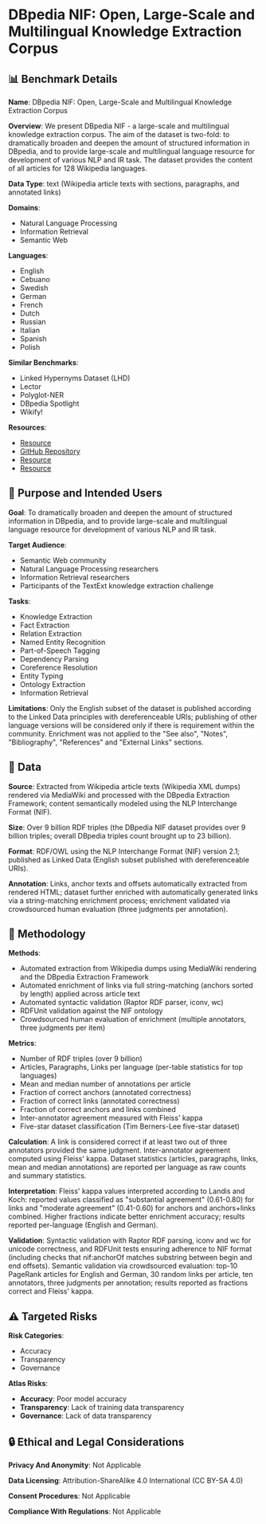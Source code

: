 # DBpedia NIF: Open, Large-Scale and Multilingual Knowledge Extraction Corpus

## 📊 Benchmark Details

**Name**: DBpedia NIF: Open, Large-Scale and Multilingual Knowledge Extraction Corpus

**Overview**: We present DBpedia NIF - a large-scale and multilingual knowledge extraction corpus. The aim of the dataset is two-fold: to dramatically broaden and deepen the amount of structured information in DBpedia, and to provide large-scale and multilingual language resource for development of various NLP and IR task. The dataset provides the content of all articles for 128 Wikipedia languages.

**Data Type**: text (Wikipedia article texts with sections, paragraphs, and annotated links)

**Domains**:
- Natural Language Processing
- Information Retrieval
- Semantic Web

**Languages**:
- English
- Cebuano
- Swedish
- German
- French
- Dutch
- Russian
- Italian
- Spanish
- Polish

**Similar Benchmarks**:
- Linked Hypernyms Dataset (LHD)
- Lector
- Polyglot-NER
- DBpedia Spotlight
- Wikify!

**Resources**:
- [Resource](http://wiki.dbpedia.org/nif-abstract-datasets)
- [GitHub Repository](https://github.com/dbpedia/extraction-framework/)
- [Resource](http://persistence.uni-leipzig.org/nlp2rdf/)
- [Resource](http://nlp2rdf.aksw.org/dbpedia-nif-examples/)

## 🎯 Purpose and Intended Users

**Goal**: To dramatically broaden and deepen the amount of structured information in DBpedia, and to provide large-scale and multilingual language resource for development of various NLP and IR task.

**Target Audience**:
- Semantic Web community
- Natural Language Processing researchers
- Information Retrieval researchers
- Participants of the TextExt knowledge extraction challenge

**Tasks**:
- Knowledge Extraction
- Fact Extraction
- Relation Extraction
- Named Entity Recognition
- Part-of-Speech Tagging
- Dependency Parsing
- Coreference Resolution
- Entity Typing
- Ontology Extraction
- Information Retrieval

**Limitations**: Only the English subset of the dataset is published according to the Linked Data principles with dereferenceable URIs; publishing of other language versions will be considered only if there is requirement within the community. Enrichment was not applied to the "See also", "Notes", "Bibliography", "References" and "External Links" sections.

## 💾 Data

**Source**: Extracted from Wikipedia article texts (Wikipedia XML dumps) rendered via MediaWiki and processed with the DBpedia Extraction Framework; content semantically modeled using the NLP Interchange Format (NIF).

**Size**: Over 9 billion RDF triples (the DBpedia NIF dataset provides over 9 billion triples; overall DBpedia triples count brought up to 23 billion).

**Format**: RDF/OWL using the NLP Interchange Format (NIF) version 2.1; published as Linked Data (English subset published with dereferenceable URIs).

**Annotation**: Links, anchor texts and offsets automatically extracted from rendered HTML; dataset further enriched with automatically generated links via a string-matching enrichment process; enrichment validated via crowdsourced human evaluation (three judgments per annotation).

## 🔬 Methodology

**Methods**:
- Automated extraction from Wikipedia dumps using MediaWiki rendering and the DBpedia Extraction Framework
- Automated enrichment of links via full string-matching (anchors sorted by length) applied across article text
- Automated syntactic validation (Raptor RDF parser, iconv, wc)
- RDFUnit validation against the NIF ontology
- Crowdsourced human evaluation of enrichment (multiple annotators, three judgments per item)

**Metrics**:
- Number of RDF triples (over 9 billion)
- Articles, Paragraphs, Links per language (per-table statistics for top languages)
- Mean and median number of annotations per article
- Fraction of correct anchors (annotated correctness)
- Fraction of correct links (annotated correctness)
- Fraction of correct anchors and links combined
- Inter-annotator agreement measured with Fleiss' kappa
- Five-star dataset classification (Tim Berners-Lee five-star dataset)

**Calculation**: A link is considered correct if at least two out of three annotators provided the same judgment. Inter-annotator agreement computed using Fleiss' kappa. Dataset statistics (articles, paragraphs, links, mean and median annotations) are reported per language as raw counts and summary statistics.

**Interpretation**: Fleiss' kappa values interpreted according to Landis and Koch: reported values classified as "substantial agreement" (0.61-0.80) for links and "moderate agreement" (0.41-0.60) for anchors and anchors+links combined. Higher fractions indicate better enrichment accuracy; results reported per-language (English and German).

**Validation**: Syntactic validation with Raptor RDF parsing, iconv and wc for unicode correctness, and RDFUnit tests ensuring adherence to NIF format (including checks that nif:anchorOf matches substring between begin and end offsets). Semantic validation via crowdsourced evaluation: top-10 PageRank articles for English and German, 30 random links per article, ten annotators, three judgments per annotation; results reported as fractions correct and Fleiss' kappa.

## ⚠️ Targeted Risks

**Risk Categories**:
- Accuracy
- Transparency
- Governance

**Atlas Risks**:
- **Accuracy**: Poor model accuracy
- **Transparency**: Lack of training data transparency
- **Governance**: Lack of data transparency

## 🔒 Ethical and Legal Considerations

**Privacy And Anonymity**: Not Applicable

**Data Licensing**: Attribution-ShareAlike 4.0 International (CC BY-SA 4.0)

**Consent Procedures**: Not Applicable

**Compliance With Regulations**: Not Applicable

